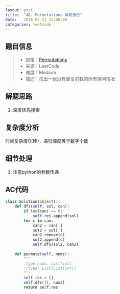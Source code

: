 ```yaml
---
layout: post
title:  "46. Permutations 解题报告"
date:   2018-05-21 23:00:00
categories: leetcode
---
```



## 题目信息

> * 链接：[Permutations](https://leetcode.com/problems/permutations/description/)
> * 来源：LeetCode
> * 难度：Medium
> * 描述：找出一组没有重复的数的所有排列情况

## 解题思路
1. 深度优先搜索

## 复杂度分析
时间复杂度O(N!)，递归深度等于数字个数

## 细节处理
1. 注意python的参数传递

## AC代码

``` python
class Solution(object):
    def dfs(self, sol, can):
        if len(can) == 0:
            self.res.append(sol)
        for c in can:
            can2 = can[:]
            sol2 = sol[:]
            can2.remove(c)
            sol2.append(c)
            self.dfs(sol2, can2)
            
    def permute(self, nums):
        """
        :type nums: List[int]
        :rtype: List[List[int]]
        """
        self.res = []
        self.dfs([], nums)
        return self.res
```



[jekyll-docs]: https://jekyllrb.com/docs/home
[jekyll-gh]:   https://github.com/jekyll/jekyll
[jekyll-talk]: https://talk.jekyllrb.com/

